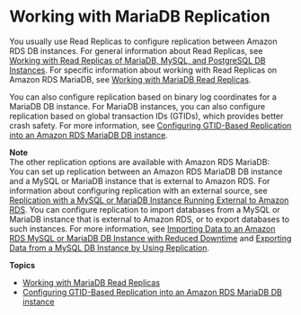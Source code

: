 # Working with MariaDB Replication<a name="USER_MariaDB.Replication"></a>

You usually use Read Replicas to configure replication between Amazon RDS DB instances\. For general information about Read Replicas, see [Working with Read Replicas of MariaDB, MySQL, and PostgreSQL DB Instances](USER_ReadRepl.md)\. For specific information about working with Read Replicas on Amazon RDS MariaDB, see [Working with MariaDB Read Replicas](USER_MariaDB.Replication.ReadReplicas.md)\. 

You can also configure replication based on binary log coordinates for a MariaDB DB instance\. For MariaDB instances, you can also configure replication based on global transaction IDs \(GTIDs\), which provides better crash safety\. For more information, see [Configuring GTID\-Based Replication into an Amazon RDS MariaDB DB instance](MariaDB.Procedural.Replication.GTID.md)\. 

**Note**  
The other replication options are available with Amazon RDS MariaDB:  
You can set up replication between an Amazon RDS MariaDB DB instance and a MySQL or MariaDB instance that is external to Amazon RDS\. For information about configuring replication with an external source, see [Replication with a MySQL or MariaDB Instance Running External to Amazon RDS](MySQL.Procedural.Importing.External.Repl.md)\.
You can configure replication to import databases from a MySQL or MariaDB instance that is external to Amazon RDS, or to export databases to such instances\. For more information, see [Importing Data to an Amazon RDS MySQL or MariaDB DB Instance with Reduced Downtime](MySQL.Procedural.Importing.NonRDSRepl.md) and [Exporting Data from a MySQL DB Instance by Using Replication](MySQL.Procedural.Exporting.NonRDSRepl.md)\.

**Topics**
+ [Working with MariaDB Read Replicas](USER_MariaDB.Replication.ReadReplicas.md)
+ [Configuring GTID\-Based Replication into an Amazon RDS MariaDB DB instance](MariaDB.Procedural.Replication.GTID.md)
